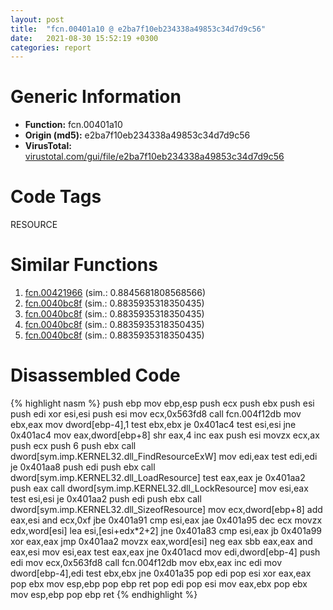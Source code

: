 ```yaml
---
layout: post
title:  "fcn.00401a10 @ e2ba7f10eb234338a49853c34d7d9c56"
date:   2021-08-30 15:52:19 +0300
categories: report
---
```


# Generic Information
- **Function:** fcn.00401a10
- **Origin (md5):** e2ba7f10eb234338a49853c34d7d9c56
- **VirusTotal:** [virustotal.com/gui/file/e2ba7f10eb234338a49853c34d7d9c56][virustotal_ref]

# Code Tags
<span class="tag" id="RESOURCE">RESOURCE</span>


# Similar Functions

1. [fcn.00421966][similar_1_ref] (sim.: 0.8845681808568566)
2. [fcn.0040bc8f][similar_2_ref] (sim.: 0.8835935318350435)
3. [fcn.0040bc8f][similar_3_ref] (sim.: 0.8835935318350435)
4. [fcn.0040bc8f][similar_4_ref] (sim.: 0.8835935318350435)
5. [fcn.0040bc8f][similar_5_ref] (sim.: 0.8835935318350435)


# Disassembled Code

{% highlight nasm %}
push ebp
mov ebp,esp
push ecx
push ebx
push esi
push edi
xor esi,esi
push esi
mov ecx,0x563fd8
call fcn.004f12db
mov ebx,eax
mov dword[ebp-4],1
test ebx,ebx
je 0x401ac4
test esi,esi
jne 0x401ac4
mov eax,dword[ebp+8]
shr eax,4
inc eax
push esi
movzx ecx,ax
push ecx
push 6
push ebx
call dword[sym.imp.KERNEL32.dll_FindResourceExW]
mov edi,eax
test edi,edi
je 0x401aa8
push edi
push ebx
call dword[sym.imp.KERNEL32.dll_LoadResource]
test eax,eax
je 0x401aa2
push eax
call dword[sym.imp.KERNEL32.dll_LockResource]
mov esi,eax
test esi,esi
je 0x401aa2
push edi
push ebx
call dword[sym.imp.KERNEL32.dll_SizeofResource]
mov ecx,dword[ebp+8]
add eax,esi
and ecx,0xf
jbe 0x401a91
cmp esi,eax
jae 0x401a95
dec ecx
movzx edx,word[esi]
lea esi,[esi+edx*2+2]
jne 0x401a83
cmp esi,eax
jb 0x401a99
xor eax,eax
jmp 0x401aa2
movzx eax,word[esi]
neg eax
sbb eax,eax
and eax,esi
mov esi,eax
test eax,eax
jne 0x401acd
mov edi,dword[ebp-4]
push edi
mov ecx,0x563fd8
call fcn.004f12db
mov ebx,eax
inc edi
mov dword[ebp-4],edi
test ebx,ebx
jne 0x401a35
pop edi
pop esi
xor eax,eax
pop ebx
mov esp,ebp
pop ebp
ret 
pop edi
pop esi
mov eax,ebx
pop ebx
mov esp,ebp
pop ebp
ret 
{% endhighlight %}


[similar_1_ref]: /report/fcn.00421966@b41633237f937bbe6f9bcfbdce811f10
[similar_2_ref]: /report/fcn.0040bc8f@bd5810ea8cdeec913ece5ee7baedb8e9
[similar_3_ref]: /report/fcn.0040bc8f@e9c6b3bcaa2edc455cb26f1e0f4a513a
[similar_4_ref]: /report/fcn.0040bc8f@41d541db4a17e11df1b616218be77825
[similar_5_ref]: /report/fcn.0040bc8f@0606e50385fe518042f9ea006b816a98
[virustotal_ref]: https://www.virustotal.com/gui/file/e2ba7f10eb234338a49853c34d7d9c56